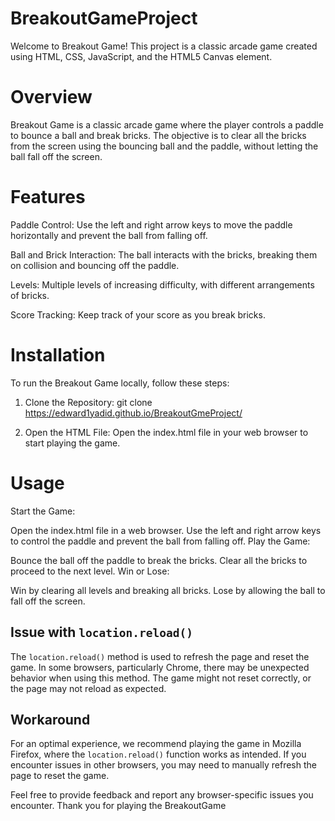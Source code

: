 # BreakoutGameProject

Welcome to Breakout Game! This project is a classic arcade game created using HTML, CSS, JavaScript, and the HTML5 Canvas element.

# Overview
Breakout Game is a classic arcade game where the player controls a paddle to bounce a ball and break bricks. The objective is to clear all the bricks from the screen using the bouncing ball and the paddle, without letting the ball fall off the screen.

# Features
Paddle Control:
Use the left and right arrow keys to move the paddle horizontally and prevent the ball from falling off.

Ball and Brick Interaction:
The ball interacts with the bricks, breaking them on collision and bouncing off the paddle.

Levels:
Multiple levels of increasing difficulty, with different arrangements of bricks.

Score Tracking:
Keep track of your score as you break bricks.

# Installation
To run the Breakout Game locally, follow these steps:

1. Clone the Repository:
   git clone https://edward1yadid.github.io/BreakoutGmeProject/

2. Open the HTML File:
   Open the index.html file in your web browser to start playing the game.

# Usage
Start the Game:

Open the index.html file in a web browser.
Use the left and right arrow keys to control the paddle and prevent the ball from falling off.
Play the Game:

Bounce the ball off the paddle to break the bricks.
Clear all the bricks to proceed to the next level.
Win or Lose:

Win by clearing all levels and breaking all bricks.
Lose by allowing the ball to fall off the screen.


## Issue with `location.reload()`

The `location.reload()` method is used to refresh the page and reset the game. In some browsers, particularly Chrome, there may be unexpected behavior when using this method. The game might not reset correctly, or the page may not reload as expected.

## Workaround

For an optimal experience, we recommend playing the game in Mozilla Firefox, where the `location.reload()` function works as intended. If you encounter issues in other browsers, you may need to manually refresh the page to reset the game.

Feel free to provide feedback and report any browser-specific issues you encounter. Thank you for playing the BreakoutGame
